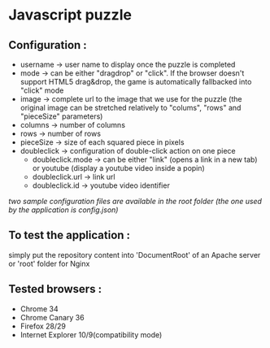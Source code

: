 Javascript puzzle
======

Configuration : 
-------------------------
* username -> user name to display once the puzzle is completed
* mode -> can be either "dragdrop" or "click". If the browser doesn't support HTML5 drag&drop, the game is automatically fallbacked into "click" mode
* image -> complete url to the image that we use for the puzzle (the original image can be stretched relatively to "colums", "rows" and "pieceSize" parameters)
* columns -> number of columns
* rows -> number of rows
* pieceSize -> size of each squared piece in pixels
* doubleclick -> configuration of double-click action on one piece
    * doubleclick.mode -> can be either "link" (opens a link in a new tab) or youtube (display a youtube video inside a popin)
    * doubleclick.url  -> link url
    * doubleclick.id -> youtube video identifier

*two sample configuration files are available in the root folder (the one used by the application is config.json)*

To test the application : 
------------------------------
simply put the repository content into 'DocumentRoot' of an Apache server or 'root' folder for Nginx


Tested browsers : 
------------------------------
* Chrome 34
* Chrome Canary 36
* Firefox 28/29
* Internet Explorer 10/9(compatibility mode)